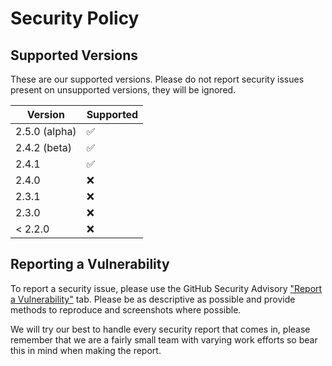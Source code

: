 # Security Policy

## Supported Versions

These are our supported versions. Please do not report security issues present on unsupported versions, they will be ignored.

| Version | Supported          |
| ------- | ------------------ |
| 2.5.0 (alpha)   | :white_check_mark: |
| 2.4.2 (beta)   | :white_check_mark: | 
| 2.4.1   | :white_check_mark: |
| 2.4.0   | :x: |
| 2.3.1   | :x: |
| 2.3.0   | :x:                |
| < 2.2.0   | :x:                |

## Reporting a Vulnerability

To report a security issue, please use the GitHub Security Advisory ["Report a Vulnerability"](https://github.com/ciderapp/cider-2/security/advisories/new) tab. 
Please be as descriptive as possible and provide methods to reproduce and screenshots where possible.

We will try our best to handle every security report that comes in, please remember that we are a fairly small team with varying work efforts so bear this in mind when making the report.
